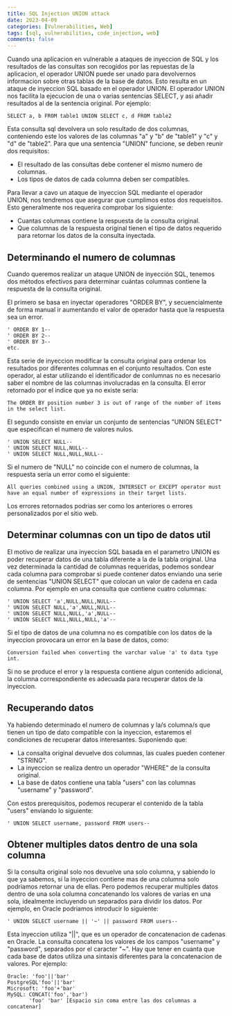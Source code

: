 ```yaml
---
title: SQL Injection UNION attack
date: 2023-04-09
categories: [Vulnerabilities, Web]
tags: [sql, vulnerabilities, code_injection, web]
comments: false
---
```


Cuando una aplicacion en vulnerable a ataques de inyeccion de SQL y los resultados de las consultas son recogidos por las repuestas de la aplicacion, el operador UNION puede ser unado para devolvernos informacion sobre otras tablas de la base de datos. Esto resulta en un ataque de inyeccion SQL basado en el operador UNION.
El operador UNION nos facilita la ejecucion de una o varias sentencias SELECT, y asi añadir resultados al de la sentencia original.
Por ejemplo:
```
SELECT a, b FROM table1 UNION SELECT c, d FROM table2
```
Esta consulta sql devolvera un solo resultado de dos columnas, conteniendo este los valores de las columnas "a" y "b" de "table1" y "c" y "d" de "table2".
Para que una sentencia "UNION" funcione, se deben reunir dos requisitos:
- El resultado de las consultas debe contener el mismo numero de columnas.
- Los tipos de datos de cada columna deben ser compatibles.

Para llevar a cavo un ataque de inyeccion SQL mediante el operador UNION, nos tendremos que asegurar que cumplimos estos dos requeisitos. Esto generalmente nos requerira comprobar los siguiente:
- Cuantas columnas contiene la respuesta de la consulta original.
- Que columnas de la respuesta original tienen el tipo de datos requerido para retornar los datos de la consulta inyectada.

## Determinando el numero de columnas
Cuando queremos realizar un ataque UNION de inyección SQL, tenemos dos métodos efectivos para determinar cuántas columnas contiene la respuesta de la consulta original.

El primero se basa en inyectar operadores "ORDER BY", y secuencialmente de forma manual ir aumentando el valor de operador hasta que la respuesta sea un error.
```
' ORDER BY 1--
' ORDER BY 2--
' ORDER BY 3--
etc.
```
Esta serie de inyeccion modificar la consulta original para ordenar los resultados por diferentes columnas en el conjunto resultados. Con este operador, al estar utilizando el identificador de conlumnas no es necesario saber el nombre de las columnas involucradas en la consulta. El error retornado por el indice que ya no existe seria:
```
The ORDER BY position number 3 is out of range of the number of items in the select list.
```

El segundo consiste en enviar un conjunto de sentencias "UNION SELECT" que especifican el numero de valores nulos. 
```
' UNION SELECT NULL--
' UNION SELECT NULL,NULL--
' UNION SELECT NULL,NULL,NULL--
```
Si el numero de "NULL" no coincide con el numero de columnas, la respuesta seria un error como el siguiente:
```
All queries combined using a UNION, INTERSECT or EXCEPT operator must have an equal number of expressions in their target lists.
```
Los errores retornados podrias ser como los anteriores o errores personalizados por el sitio web.

## Determinar columnas con un tipo de datos util
El motivo de realizar una inyeccion SQL basada en el parametro UNION es poder recuperar datos de una tabla diferente a la de la tabla original.
Una vez determinada la cantidad de columnas requeridas, podemos sondear cada columna para comprobar si puede contener datos enviando una serie de sentencias "UNION SELECT" que colocan un valor de cadena en cada columna. Por ejemplo en una consulta que contiene cuatro columnas:
```
' UNION SELECT 'a',NULL,NULL,NULL--
' UNION SELECT NULL,'a',NULL,NULL--
' UNION SELECT NULL,NULL,'a',NULL--
' UNION SELECT NULL,NULL,NULL,'a'--
```
Si el tipo de datos de una columna no es compatible con los datos de la inyeccion provocara un error en la base de datos, como:
```
Conversion failed when converting the varchar value 'a' to data type int.
```
Si no se produce el error y la respuesta contiene algun contenido adicional, la columna correspondiente es adecuada para recuperar datos de la inyeccion.

## Recuperando datos
Ya habiendo determinado el numero de columnas y la/s columna/s que tienen un tipo de dato compatible con la inyeccion, estaremos el condiciones de recuperar datos interesantes.
Suponiendo que:
- La consalta original devuelve dos columnas, las cuales pueden contener "STRING".
- La inyeccion se realiza dentro un operador "WHERE" de la consulta original.
- La base de datos contiene una tabla "users" con las columnas "username" y "password".

Con estos prerequisitos, podemos recuperar el contenido de la tabla "users" enviando lo siguiente:
```
' UNION SELECT username, password FROM users--
```

## Obtener multiples datos dentro de una sola columna
Si la consulta original solo nos devuelve una solo columna, y sabiendo lo que ya sabemos, si la inyeccion contiene mas de una columna solo podriamos retornar una de ellas. Pero podemos recuperar multiples datos dentro de una sola columna concatenando los valores de varias en una sola, idealmente incluyendo un separados para dividir los datos. Por ejemplo, en Oracle podriamos introducir lo siguiente:
```
' UNION SELECT username || '~' || password FROM users--
```
Esta inyeccion utiliza "||", que es un operador de concatenacion de cadenas en Oracle. La consulta concatena los valores de los campos "username" y "password", separados por el caracter "~".
Hay que tener en cuanta que cada base de datos utiliza una sintaxis diferentes para la concatenacion de valores. Por ejemplo:
```
Oracle: 'foo'||'bar'
PostgreSQL'foo'||'bar'
Microsoft: 'foo'+'bar'
MySQL: CONCAT('foo','bar')
       'foo' 'bar' [Espacio sin coma entre las dos columnas a concatenar]
```
